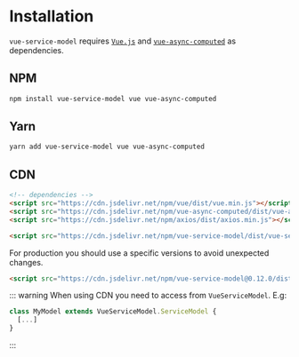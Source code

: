 # Installation

`vue-service-model` requires [`Vue.js`](https://vuejs.org/) and [`vue-async-computed`](https://github.com/foxbenjaminfox/vue-async-computed) as dependencies.

## NPM
```sh
npm install vue-service-model vue vue-async-computed
```

## Yarn
```sh
yarn add vue-service-model vue vue-async-computed
```

## CDN
```html
<!-- dependencies -->
<script src="https://cdn.jsdelivr.net/npm/vue/dist/vue.min.js"></script>
<script src="https://cdn.jsdelivr.net/npm/vue-async-computed/dist/vue-async-computed.min.js"></script>
<script src="https://cdn.jsdelivr.net/npm/axios/dist/axios.min.js"></script>

<script src="https://cdn.jsdelivr.net/npm/vue-service-model/dist/vue-service-model.min.js"></script>
```

For production you should use a specific versions to avoid unexpected changes.
```html
<script src="https://cdn.jsdelivr.net/npm/vue-service-model@0.12.0/dist/vue-service-model.min.js"></script>
```

::: warning
When using CDN you need to access from `VueServiceModel`. E.g:
```js
class MyModel extends VueServiceModel.ServiceModel {
  [...]
}
```
:::